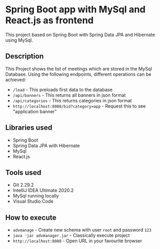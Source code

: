# Spring Boot app with MySql and React.js as frontend
This project based on Spring Boot with Spring Data JPA and Hibernate using MySql.

## Description
This Project shows the list of meetings which are stored in the MySql Database. Using the following endpoints, different operations can be achieved:
- `/load` - This preloads first data to the database
- `/api/banners` - This returns all banners in json format
- `/api/categories` - This returns categories in json format
- `http://localhost:8080/bid?category=app` - Request this to see "application banner"


## Libraries used
- Spring Boot
- Spring Data JPA with Hibernate
- MySql
- React.js

## Tools used
- Git 2.29.2
- IntelliJ IDEA Ultimate 2020.2
- MySql running locally
- Visual Studio Code


## How to execute
- `advmanage` - Create new schema with user `root` and password `123`
- `java -jar advmanager.jar` - Classically execute project 
- `http://localhost:8080` - Open URL in your favourite browser
